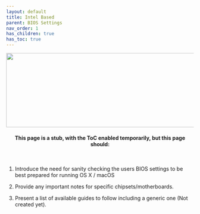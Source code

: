 ```yaml
---
layout: default
title: Intel Based
parent: BIOS Settings
nav_order: 1
has_children: true
has_toc: true
---
```


<style>
  .navigation-container {
    display: flex;
    justify-content: space-between;
    align-items: center;
    width: 100%;
  }
  
  .nav-button {
    margin: 10px;
  }
</style>

<p align="center">
  <img width="650" height="200" src="../../../../assets/Header-IntelBased.png">
</p>

<h4 align="center">This page is a stub, with the ToC enabled temporarily, but this page should:</h4>
<br>

1. Introduce the need for sanity checking the users BIOS settings to be best prepared for running OS X / macOS

2. Provide any important notes for specific chipsets/motherboards.

3. Present a list of available guides to follow including a generic one (Not created yet).
